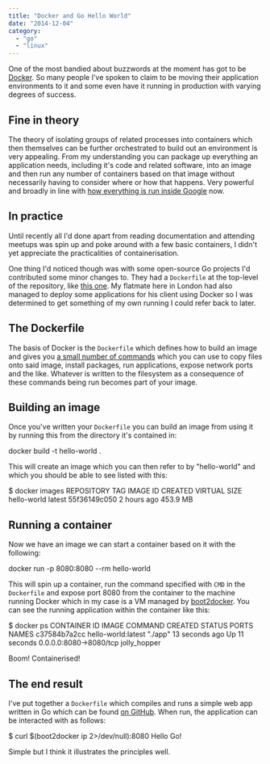 ```yaml
---
title: "Docker and Go Hello World"
date: "2014-12-04"
category:
  - "go"
  - "linux"
---
```


One of the most bandied about buzzwords at the moment has got to be [Docker](https://www.docker.com/). So many people I've spoken to claim to be moving their application environments to it and some even have it running in production with varying degrees of success.

## Fine in theory

The theory of isolating groups of related processes into containers which then themselves can be further orchestrated to build out an environment is very appealing. From my understanding you can package up everything an application needs, including it's code and related software, into an image and then run any number of containers based on that image without necessarily having to consider where or how that happens. Very powerful and broadly in line with [how everything is run inside Google](http://www.theregister.co.uk/2014/05/23/google_containerization_two_billion/) now.

## In practice

Until recently all I'd done apart from reading documentation and attending meetups was spin up and poke around with a few basic containers, I didn't yet appreciate the practicalities of containerisation.

One thing I'd noticed though was with some open-source Go projects I'd contributed some minor changes to. They had a `Dockerfile` at the top-level of the repository, like [this one](https://github.com/golang/gddo). My flatmate here in London had also managed to deploy some applications for his client using Docker so I was determined to get something of my own running I could refer back to later.

## The Dockerfile

The basis of Docker is the `Dockerfile` which defines how to build an image and gives you [a small number of commands](https://docs.docker.com/reference/builder/) which you can use to copy files onto said image, install packages, run applications, expose network ports and the like. Whatever is written to the filesystem as a consequence of these commands being run becomes part of your image.

## Building an image

Once you've written your `Dockerfile` you can build an image from using it by running this from the directory it's contained in:

docker build -t hello-world .

This will create an image which you can then refer to by "hello-world" and which you should be able to see listed with this:

$ docker images
REPOSITORY          TAG                 IMAGE ID            CREATED             VIRTUAL SIZE
hello-world         latest              55f36149c050        2 hours ago         453.9 MB

## Running a container

Now we have an image we can start a container based on it with the following:

docker run -p 8080:8080 --rm hello-world

This will spin up a container, run the command specified with `CMD` in the `Dockerfile` and expose port 8080 from the container to the machine running Docker which in my case is a VM managed by [boot2docker](http://boot2docker.io/). You can see the running application within the container like this:

$ docker ps
CONTAINER ID        IMAGE                COMMAND             CREATED             STATUS              PORTS                    NAMES
c37584b7a2cc        hello-world:latest   "./app"             13 seconds ago      Up 11 seconds       0.0.0.0:8080->8080/tcp   jolly\_hopper    

Boom! Containerised!

## The end result

I've put together a `Dockerfile` which compiles and runs a simple web app written in Go which can be found [on GitHub](https://github.com/stevenwilkin/docker-go-hello-world). When run, the application can be interacted with as follows:

$ curl $(boot2docker ip 2>/dev/null):8080
Hello Go!

Simple but I think it illustrates the principles well.
